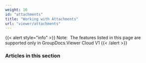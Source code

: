 ```yaml
---
weight: 16
id: "attachments"
title: "Working with Attachments"
url: "viewer/attachments"
---
```


{{< alert style="info" >}}
Note:  The features listed in this page are supported only in GroupDocs.Viewer Cloud V1
{{< /alert >}}

### Articles in this section ###


